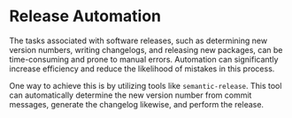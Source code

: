 # Release Automation

The tasks associated with software releases, such as determining new version numbers, writing changelogs,
and releasing new packages, can be time-consuming and prone to manual errors.
Automation can significantly increase efficiency and reduce the likelihood of mistakes in this process.

One way to achieve this is by utilizing tools like `semantic-release`. This tool can automatically determine the new
version number from commit messages, generate the changelog likewise, and perform the release.

